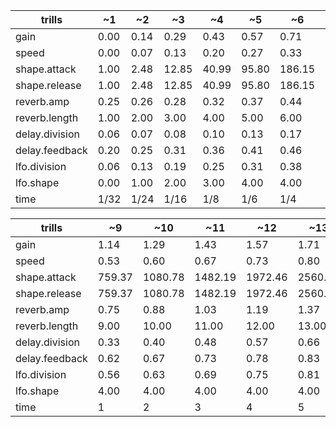 | trills         | ~1   | ~2   | ~3    | ~4    | ~5    | ~6     | ~7     | ~8     |
| -------------- | ---- | ---- | ----- | ----- | ----- | ------ | ------ | ------ |
| gain           | 0.00 | 0.14 | 0.29  | 0.43  | 0.57  | 0.71   | 0.86   | 1.00   |
| speed          | 0.00 | 0.07 | 0.13  | 0.20  | 0.27  | 0.33   | 0.40   | 0.47   |
| shape.attack   | 1.00 | 2.48 | 12.85 | 40.99 | 95.80 | 186.15 | 320.94 | 509.05 |
| shape.release  | 1.00 | 2.48 | 12.85 | 40.99 | 95.80 | 186.15 | 320.94 | 509.05 |
| reverb.amp     | 0.25 | 0.26 | 0.28  | 0.32  | 0.37  | 0.44   | 0.53   | 0.63   |
| reverb.length  | 1.00 | 2.00 | 3.00  | 4.00  | 5.00  | 6.00   | 7.00   | 8.00   |
| delay.division | 0.06 | 0.07 | 0.08  | 0.10  | 0.13  | 0.17   | 0.21   | 0.27   |
| delay.feedback | 0.20 | 0.25 | 0.31  | 0.36  | 0.41  | 0.46   | 0.52   | 0.57   |
| lfo.division   | 0.06 | 0.13 | 0.19  | 0.25  | 0.31  | 0.38   | 0.44   | 0.50   |
| lfo.shape      | 0.00 | 1.00 | 2.00  | 3.00  | 4.00  | 4.00   | 4.00   | 4.00   |
| time           | 1/32 | 1/24 | 1/16  | 1/8   | 1/6   | 1/4    | 1/3    | 1/2    |



| trills         | ~9     | ~10     | ~11     | ~12     | ~13     | ~14     | ~15     | ~16     |
| -------------- | ------ | ------- | ------- | ------- | ------- | ------- | ------- | ------- |
| gain           | 1.14   | 1.29    | 1.43    | 1.57    | 1.71    | 1.86    | 2.00    | 2.14    |
| speed          | 0.53   | 0.60    | 0.67    | 0.73    | 0.80    | 0.87    | 0.93    | 1.00    |
| shape.attack   | 759.37 | 1080.78 | 1482.19 | 1972.46 | 2560.49 | 3255.16 | 4065.37 | 5000.00 |
| shape.release  | 759.37 | 1080.78 | 1482.19 | 1972.46 | 2560.49 | 3255.16 | 4065.37 | 5000.00 |
| reverb.amp     | 0.75   | 0.88    | 1.03    | 1.19    | 1.37    | 1.56    | 1.77    | 2.00    |
| reverb.length  | 9.00   | 10.00   | 11.00   | 12.00   | 13.00   | 14.00   | 15.00   | 16.00   |
| delay.division | 0.33   | 0.40    | 0.48    | 0.57    | 0.66    | 0.77    | 0.88    | 1.00    |
| delay.feedback | 0.62   | 0.67    | 0.73    | 0.78    | 0.83    | 0.88    | 0.94    | 0.99    |
| lfo.division   | 0.56   | 0.63    | 0.69    | 0.75    | 0.81    | 0.88    | 0.94    | 1.00    |
| lfo.shape      | 4.00   | 4.00    | 4.00    | 4.00    | 4.00    | 4.00    | 4.00    | 4.00    |
| time           | 1      | 2       | 3       | 4       | 5       | 6       | 7       | 8       |
